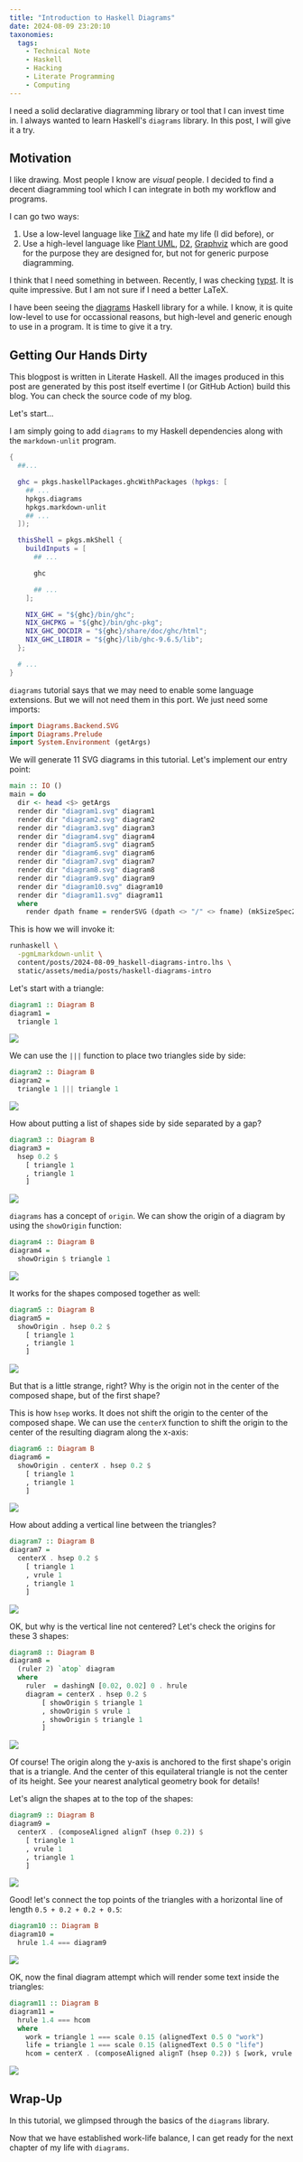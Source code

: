```yaml
---
title: "Introduction to Haskell Diagrams"
date: 2024-08-09 23:20:10
taxonomies:
  tags:
    - Technical Note
    - Haskell
    - Hacking
    - Literate Programming
    - Computing
---
```


I need a solid declarative diagramming library or tool that I can invest time
in. I always wanted to learn Haskell's `diagrams` library. In this post, I will
give it a try.

<!-- more -->

## Motivation

I like drawing. Most people I know are _visual_ people. I decided to find a
decent diagramming tool which I can integrate in both my workflow and programs.

I can go two ways:

1. Use a low-level language like [TikZ] and hate my life (I did before), or
2. Use a high-level language like [Plant UML], [D2], [Graphviz] which are good
   for the purpose they are designed for, but not for generic purpose
   diagramming.

I think that I need something in between. Recently, I was checking [typst]. It
is quite impressive. But I am not sure if I need a better LaTeX.

I have been seeing the [diagrams] Haskell library for a while. I know, it is
quite low-level to use for occassional reasons, but high-level and generic
enough to use in a program. It is time to give it a try.

## Getting Our Hands Dirty

This blogpost is written in Literate Haskell. All the images produced in this
post are generated by this post itself evertime I (or GitHub Action) build this
blog. You can check the source code of my blog.

Let's start...

I am simply going to add `diagrams` to my Haskell dependencies along with the
`markdown-unlit` program.

```nix
{
  ##...

  ghc = pkgs.haskellPackages.ghcWithPackages (hpkgs: [
    ## ...
    hpkgs.diagrams
    hpkgs.markdown-unlit
    ## ...
  ]);

  thisShell = pkgs.mkShell {
    buildInputs = [
      ## ...

      ghc

      ## ...
    ];

    NIX_GHC = "${ghc}/bin/ghc";
    NIX_GHCPKG = "${ghc}/bin/ghc-pkg";
    NIX_GHC_DOCDIR = "${ghc}/share/doc/ghc/html";
    NIX_GHC_LIBDIR = "${ghc}/lib/ghc-9.6.5/lib";
  };

  # ...
}
```

`diagrams` tutorial says that we may need to enable some language extensions.
But we will not need them in this port. We just need some imports:

```haskell
import Diagrams.Backend.SVG
import Diagrams.Prelude
import System.Environment (getArgs)
```

We will generate 11 SVG diagrams in this tutorial. Let's implement our entry
point:

```haskell
main :: IO ()
main = do
  dir <- head <$> getArgs
  render dir "diagram1.svg" diagram1
  render dir "diagram2.svg" diagram2
  render dir "diagram3.svg" diagram3
  render dir "diagram4.svg" diagram4
  render dir "diagram5.svg" diagram5
  render dir "diagram6.svg" diagram6
  render dir "diagram7.svg" diagram7
  render dir "diagram8.svg" diagram8
  render dir "diagram9.svg" diagram9
  render dir "diagram10.svg" diagram10
  render dir "diagram11.svg" diagram11
  where
    render dpath fname = renderSVG (dpath <> "/" <> fname) (mkSizeSpec2D (Just 400) Nothing) . frame 0.2
```

This is how we will invoke it:

```sh
runhaskell \
  -pgmLmarkdown-unlit \
  content/posts/2024-08-09_haskell-diagrams-intro.lhs \
  static/assets/media/posts/haskell-diagrams-intro
```

Let's start with a triangle:

```haskell
diagram1 :: Diagram B
diagram1 =
  triangle 1
```

![](/assets/media/posts/haskell-diagrams-intro/diagram1.svg)

We can use the `|||` function to place two triangles side by side:

```haskell
diagram2 :: Diagram B
diagram2 =
  triangle 1 ||| triangle 1
```

![](/assets/media/posts/haskell-diagrams-intro/diagram2.svg)

How about putting a list of shapes side by side separated by a gap?

```haskell
diagram3 :: Diagram B
diagram3 =
  hsep 0.2 $
    [ triangle 1
    , triangle 1
    ]
```

![](/assets/media/posts/haskell-diagrams-intro/diagram3.svg)

`diagrams` has a concept of `origin`. We can show the origin of a diagram by
using the `showOrigin` function:

```haskell
diagram4 :: Diagram B
diagram4 =
  showOrigin $ triangle 1
```

![](/assets/media/posts/haskell-diagrams-intro/diagram4.svg)

It works for the shapes composed together as well:

```haskell
diagram5 :: Diagram B
diagram5 =
  showOrigin . hsep 0.2 $
    [ triangle 1
    , triangle 1
    ]
```

![](/assets/media/posts/haskell-diagrams-intro/diagram5.svg)

But that is a little strange, right? Why is the origin not in the center of the
composed shape, but of the first shape?

This is how `hsep` works. It does not shift the origin to the center of the
composed shape. We can use the `centerX` function to shift the origin to the
center of the resulting diagram along the x-axis:

```haskell
diagram6 :: Diagram B
diagram6 =
  showOrigin . centerX . hsep 0.2 $
    [ triangle 1
    , triangle 1
    ]
```

![](/assets/media/posts/haskell-diagrams-intro/diagram6.svg)

How about adding a vertical line between the triangles?

```haskell
diagram7 :: Diagram B
diagram7 =
  centerX . hsep 0.2 $
    [ triangle 1
    , vrule 1
    , triangle 1
    ]
```

![](/assets/media/posts/haskell-diagrams-intro/diagram7.svg)

OK, but why is the vertical line not centered? Let's check the origins for these
3 shapes:

```haskell
diagram8 :: Diagram B
diagram8 =
  (ruler 2) `atop` diagram
  where
    ruler  = dashingN [0.02, 0.02] 0 . hrule
    diagram = centerX . hsep 0.2 $
        [ showOrigin $ triangle 1
        , showOrigin $ vrule 1
        , showOrigin $ triangle 1
        ]
```

![](/assets/media/posts/haskell-diagrams-intro/diagram8.svg)

Of course! The origin along the y-axis is anchored to the first shape's origin
that is a triangle. And the center of this equilateral triangle is not the
center of its height. See your nearest analytical geometry book for details!

Let's align the shapes at to the top of the shapes:

```haskell
diagram9 :: Diagram B
diagram9 =
  centerX . (composeAligned alignT (hsep 0.2)) $
    [ triangle 1
    , vrule 1
    , triangle 1
    ]
```

![](/assets/media/posts/haskell-diagrams-intro/diagram9.svg)

Good! let's connect the top points of the triangles with a horizontal line of
length `0.5 + 0.2 + 0.2 + 0.5`:

```haskell
diagram10 :: Diagram B
diagram10 =
  hrule 1.4 === diagram9
```

![](/assets/media/posts/haskell-diagrams-intro/diagram10.svg)

OK, now the final diagram attempt which will render some text inside the
triangles:

```haskell
diagram11 :: Diagram B
diagram11 =
  hrule 1.4 === hcom
  where
    work = triangle 1 === scale 0.15 (alignedText 0.5 0 "work")
    life = triangle 1 === scale 0.15 (alignedText 0.5 0 "life")
    hcom = centerX . (composeAligned alignT (hsep 0.2)) $ [work, vrule 1, life]
```

![](/assets/media/posts/haskell-diagrams-intro/diagram11.svg)

## Wrap-Up

In this tutorial, we glimpsed through the basics of the `diagrams` library.

Now that we have established work-life balance, I can get ready for the next
chapter of my life with `diagrams`.

<!-- REFERENCES -->

[TikZ]: https://en.wikipedia.org/wiki/PGF/TikZ
[Plant UML]: https://plantuml.com
[D2]: https://d2lang.org
[Graphviz]: https://graphviz.org
[typst]: https://typst.app
[diagrams]: https://diagrams.github.io
